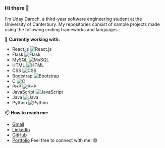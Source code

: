### Hi there 👋

<!--
**udaydaroch/udaydaroch** is a ✨ _special_ ✨ repository because its `README.md` (this file) appears on your GitHub profile.

Here are some ideas to get you started:

- 🔭 I’m currently working on ...
- 🌱 I’m currently learning ...
- 👯 I’m looking to collaborate on ...
- 🤔 I’m looking for help with ...
- 💬 Ask me about ...
- 📫 How to reach me: ...
- 😄 Pronouns: ...
- ⚡ Fun fact: ...
-->

I'm Uday Daroch, a third-year software engineering student at the University of Canterbury. 
My repositories consist of sample projects made using the following coding frameworks and languages.

🔭 **Currently working with:**
- React.js ![React.js](https://img.shields.io/badge/-React.js-61DAFB?logo=react&logoColor=white)
- Flask ![Flask](https://img.shields.io/badge/-Flask-000000?logo=flask&logoColor=white)
- MySQL ![MySQL](https://img.shields.io/badge/-MySQL-4479A1?logo=mysql&logoColor=white)
- HTML ![HTML](https://img.shields.io/badge/-HTML-E34F26?logo=html5&logoColor=white)
- CSS ![CSS](https://img.shields.io/badge/-CSS-1572B6?logo=css3&logoColor=white)
- Bootstrap ![Bootstrap](https://img.shields.io/badge/-Bootstrap-563D7C?logo=bootstrap&logoColor=white)
- C ![C](https://img.shields.io/badge/-C-A8B9CC?logo=c&logoColor=white)
- PHP ![PHP](https://img.shields.io/badge/-PHP-777BB4?logo=php&logoColor=white)
- JavaScript ![JavaScript](https://img.shields.io/badge/-JavaScript-F7DF1E?logo=javascript&logoColor=black)
- Java ![Java](https://img.shields.io/badge/-Java-007396?logo=java&logoColor=white)
- Python ![Python](https://img.shields.io/badge/-Python-3776AB?logo=python&logoColor=white)

📫 **How to reach me:**
- [Gmail](UdayDaroch@gmail.com)
- [LinkedIn](https://www.linkedin.com/in/uday-daroch-152a51280/)
- [GitHub](https://github.com/udaydaroch)
- [Portfolio](https://udaydaroch.github.io/)
Feel free to connect with me! 😄
